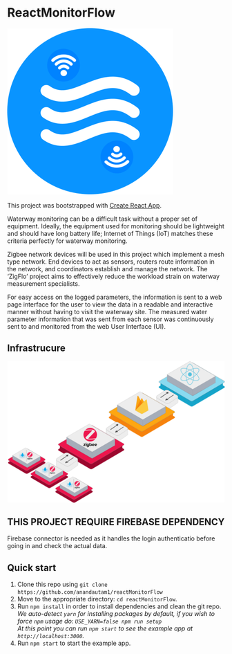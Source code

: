 # ReactMonitorFlow
![alt text](./assets/Logo.png)

This project was bootstrapped with [Create React App](https://github.com/facebookincubator/create-react-app).

Waterway monitoring can be a difficult task without a proper set of equipment. Ideally, the equipment used for monitoring should be lightweight and should have long battery life; Internet of Things (IoT) matches these criteria perfectly for waterway monitoring.

Zigbee network devices will be used in this project which implement a mesh type network. End devices to act as sensors, routers route information in the network, and coordinators establish and manage the network. The ‘ZigFlo’ project aims to effectively reduce the workload strain on waterway measurement specialists.

For easy access on the logged parameters, the information is sent to a web page interface for the user to view the data in a readable and interactive manner without having to visit the waterway site. The measured water parameter information that was sent from each sensor was continuously sent to and  monitored from the web User Interface (UI).

## Infrastrucure
![alt text](./assets/Infrastructure.png)

## THIS PROJECT REQUIRE FIREBASE DEPENDENCY
Firebase connector is needed as it handles the login authenticatio before going in and check the actual data. 

## Quick start
1. Clone this repo using `git clone https://github.com/anandautam1/reactMonitorFlow`
2. Move to the appropriate directory: `cd reactMonitorFlow`.<br />
3. Run `npm install` in order to install dependencies and clean the git repo.<br />
   *We auto-detect `yarn` for installing packages by default, if you wish to force `npm` usage do: `USE_YARN=false npm run setup`*<br />
   *At this point you can run `npm start` to see the example app at `http://localhost:3000`.*
4. Run `npm start` to start the example app.
